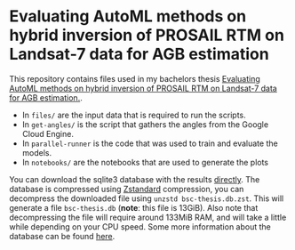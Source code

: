 # Evaluating AutoML methods on hybrid inversion of PROSAIL RTM on Landsat-7 data for AGB estimation

This repository contains files used in my bachelors thesis [Evaluating AutoML
methods on hybrid inversion of PROSAIL RTM on Landsat-7 data for AGB
estimation.](https://liacs.leidenuniv.nl/~s2012820/bsc-thesis/thesis.pdf).

- In `files/` are the input data that is required to run the scripts.
- In `get-angles/` is the script that gathers the angles from the Google Cloud
  Engine.
- In `parallel-runner` is the code that was used to train and evaluate the models.
- In `notebooks/` are the notebooks that are used to generate the plots

You can download the sqlite3 database with the results
[directly](https://liacs.leidenuniv.nl/~s2012820/bsc-thesis/db.db.zst).
The database is compressed using [Zstandard](https://facebook.github.io/zstd/)
compression, you can decompress the downloaded file using `unzstd bsc-thesis.db.zst`.
This will generate a file `bsc-thesis.db` (**note**: this file is 13GiB).
Also note that decompressing the file will require around 133MiB RAM, and will
take a little while depending on your CPU speed.
Some more information about the database can be found
[here](https://liacs.leidenuniv.nl/~s2012820/bsc-thesis/).
